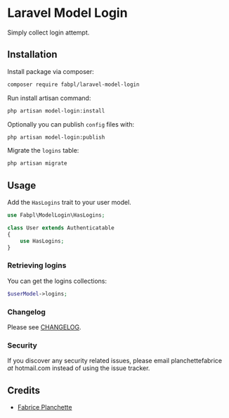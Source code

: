 # Laravel Model Login

Simply collect login attempt.

## Installation

Install package via composer:

```bash
composer require fabpl/laravel-model-login
```

Run install artisan command:

```bash
php artisan model-login:install
```

Optionally you can publish `config` files with:

```bash
php artisan model-login:publish
```

Migrate the `logins` table:

```bash
php artisan migrate
```

## Usage

Add the `HasLogins` trait to your user model.

```php
use Fabpl\ModelLogin\HasLogins;

class User extends Authenticatable
{
    use HasLogins;
}
```

### Retrieving logins

You can get the logins collections:

```php
$userModel->logins;
```

### Changelog

Please see [CHANGELOG](CHANGELOG.md).

### Security

If you discover any security related issues, please email planchettefabrice _at_ hotmail.com instead of using the issue tracker.

## Credits

- [Fabrice Planchette](https://fabpl.github.io)
